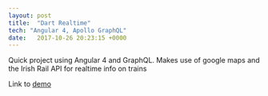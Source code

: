 ```yaml
---
layout: post
title:  "Dart Realtime"
tech: "Angular 4, Apollo GraphQL"
date:   2017-10-26 20:23:15 +0000
---
```


Quick project using Angular 4 and GraphQL. Makes use of google maps and the Irish Rail API for realtime info on trains

Link to [demo](https://transit-5c7e5.firebaseapp.com/)